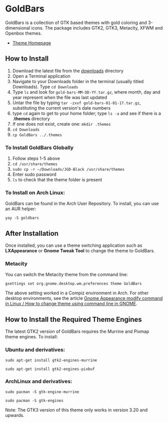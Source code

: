 # GoldBars
GoldBars is a collection of GTK based themes with gold coloring and 3-dimensional icons. The package includes GTK2, GTK3, Metacity, XFWM and Openbox themes.

* [Theme Homepage](https://www.jasong-designs.com/2018/10/05/goldbars/)

## How to Install

1. Download the latest file from the [downloads](https://github.com/jgpws/gold-bars/tree/master/downloads) directory
2. Open a Terminal application
3. Navigate to your Downloads folder in the terminal (usually titled Downloads). Type `cd Downloads`
4. Type `ls` and look for `gold-bars-MM-DD-YY.tar.gz`, where month, day and year represent when the file was last updated
5. Untar the file by typing `tar -zxvf gold-bars-01-01-17.tar.gz`, substituting the current version's date numbers
6. type `cd` again to get to your home folder; type `ls -a` and see if there is a **.themes** directory
7. If one does not exist, create one: `mkdir .themes`
8. `cd Downloads`
9. `cp GoldBars ../.themes`

### To Install GoldBars Globally

1. Follow steps 1-5 above
2. `cd /usr/share/themes`
3. `sudo cp -r ~/Downloads/JGD-Black /usr/share/themes`
4. Enter sudo password
5. `ls` to check that the theme folder is present

### To Install on Arch Linux:

GoldBars can be found in the Arch User Repository. To install, you can use an AUR helper:

`yay -S goldbars`

## After Installation

Once installed, you can use a theme switching application such as **LXAppearance** or **Gnome Tweak Tool** to change the theme to GoldBars.

### Metacity

You can switch the Metacity theme from the command line:

`gsettings set org.gnome.desktop.wm.preferences theme GoldBars`

The above setting worked in a Compiz environment in Arch. For other desktop environments, see the article [Gnome Appearance modify command in Linux / How to change theme using command line in GNOME](http://www.pc-freak.net/blog/gnome-appearance-modify-command-in-linux-how-to-change-theme-using-command-line-in-gnome/).

## How to Install the Required Theme Engines

The latest GTK2 version of GoldBars requires the Murrine and Pixmap theme engines. To install:
### Ubuntu and derivatives:
`sudo apt-get install gtk2-engines-murrine`

`sudo apt-get install gtk2-engines-pixbuf`
### ArchLinux and derivatives:
`sudo pacman -S gtk-engine-murrine`

`sudo pacman -S gtk-engines`

Note: The GTK3 version of this theme only works in version 3.20 and upwards.
